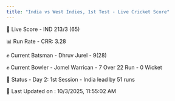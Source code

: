 ```yaml
---
title: "India vs West Indies, 1st Test - Live Cricket Score"
---
```


🔴 Live Score - IND 213/3 (65)  

📊 Run Rate - CRR: 3.28  

✊ Current Batsman - Dhruv Jurel - 9(28)  

✊ Current Bowler - Jomel Warrican - 7 Over 22 Run - 0 Wicket  

📑 Status - Day 2: 1st Session - India lead by 51 runs

📝 Last Updated on : 10/3/2025, 11:55:02 AM  

